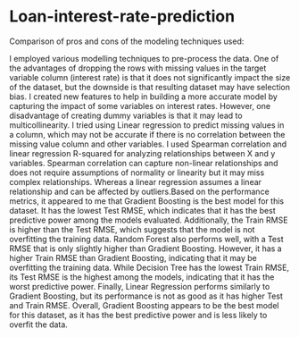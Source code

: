 # Loan-interest-rate-prediction

Comparison of pros and cons of the modeling techniques used:

I employed various modelling techniques to pre-process the data. One of the advantages of dropping the rows with missing values in the target variable column (interest rate) is that it does not significantly impact the size of the dataset, but the downside is that resulting dataset may have selection bias. I created new features to help in building a more accurate model by capturing the impact of some variables on interest rates. However, one disadvantage of creating dummy variables is that it may lead to multicollinearity. I tried using Linear regression to predict missing values in a column, which may not be accurate if there is no correlation between the missing value column and other variables. I used Spearman correlation and linear regression R-squared for analyzing relationships between X and y variables. Spearman correlation can capture non-linear relationships and does not require assumptions of normality or linearity but it may miss complex relationships. Whereas a linear regression assumes a linear relationship and can be affected by outliers.Based on the performance metrics, it appeared to me that Gradient Boosting is the best model for this dataset. It has the lowest Test RMSE, which indicates that it has the best predictive power among the models evaluated. Additionally, the Train RMSE is higher than the Test RMSE, which suggests that the model is not overfitting the training data. Random Forest also performs well, with a Test RMSE that is only slightly higher than Gradient Boosting. However, it has a higher Train RMSE than Gradient Boosting, indicating that it may be overfitting the training data. While Decision Tree has the lowest Train RMSE, its Test RMSE is the highest among the models, indicating that it has the worst predictive power. Finally, Linear Regression performs similarly to Gradient Boosting, but its performance is not as good as it has higher Test and Train RMSE. Overall, Gradient Boosting appears to be the best model for this dataset, as it has the best predictive power and is less likely to overfit the data.
